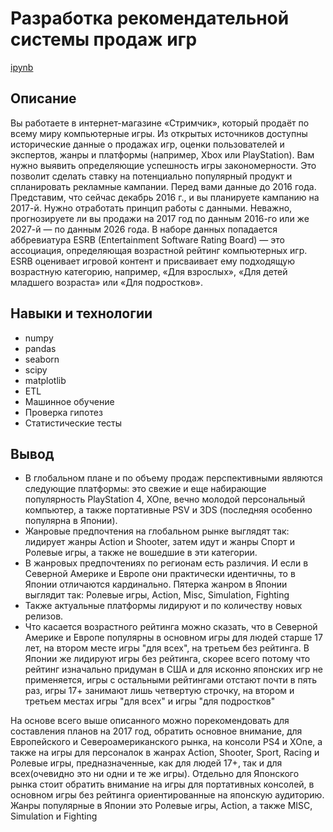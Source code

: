 # Разработка рекомендательной системы продаж игр

[ipynb](https://github.com/Codarocker/portfolio/blob/main/Games%20industry%20analisis/Stream.ipynb)

## Описание

Вы работаете в интернет-магазине «Стримчик», который продаёт по всему миру компьютерные игры. Из открытых источников доступны исторические данные о продажах игр, оценки пользователей и экспертов, жанры и платформы (например, Xbox или PlayStation). Вам нужно выявить определяющие успешность игры закономерности. Это позволит сделать ставку на потенциально популярный продукт и спланировать рекламные кампании.
Перед вами данные до 2016 года. Представим, что сейчас декабрь 2016 г., и вы планируете кампанию на 2017-й. Нужно отработать принцип работы с данными. Неважно, прогнозируете ли вы продажи на 2017 год по данным 2016-го или же 2027-й — по данным 2026 года.
В наборе данных попадается аббревиатура ESRB (Entertainment Software Rating Board) — это ассоциация, определяющая возрастной рейтинг компьютерных игр. ESRB оценивает игровой контент и присваивает ему подходящую возрастную категорию, например, «Для взрослых», «Для детей младшего возраста» или «Для подростков».

## Навыки и технологии

- numpy
- pandas
- seaborn
- scipy
- matplotlib
- ETL
- Машинное обучение
- Проверка гипотез
- Статистические тесты

## Вывод

* В глобальном плане и по объему продаж перспективными являются следующие платформы: это свежие и еще набирающие популярность
PlayStation 4, XOne, вечно молодой персональный компьютер, а также портативные PSV и ЗDS (последняя особенно популярна в Японии).
* Жанровые предпочтения на глобальном рынке выглядят так: лидирует жанры Action и Shooter,
затем идут и жанры Спорт и Ролевые игры, а также не вошедшие в эти категории.
* В жанровых предпочтениях по регионам есть различия. И если в Северной Америке и Европе они практически идентичны, то
в Японии отличаются кардинально. Пятерка жанром в Японии выглядит так: Ролевые игры, Action, Misc, Simulation, Fighting
* Также актуальные платформы лидируют и по количеству новых релизов.
* Что касается возрастного рейтинга можно сказать, что в Северной Америке и Европе популярны в основном игры для людей
старше 17 лет, на втором месте игры "для всех", на третьем без рейтинга. В Японии же лидируют игры без рейтинга, скорее всего потому что рейтинг изначально придуман в США и для исконно
японских игр не применяется, игры с остальными рейтингами отстают почти в пять раз, игры 17+ занимают лишь четвертую строчку, на втором и третьем местах игры
"для всех" и игры "для подростков"

На основе всего выше описанного можно порекомендовать для составления планов на 2017 год, обратить основное внимание, для
Европейского и Североамериканского рынка, на консоли PS4 и XOne, а также на игры для персоналок в жанрах Action, Shooter, Sport,
Racing и Ролевые игры, предназначенные, как для людей 17+, так и для всех(очевидно это ни одни и те же игры).
Отдельно для Японского рынка стоит обратить внимание на игры для портативных консолей, в основном игры без рейтинга ориентированные на японскую аудиторию.
Жанры популярные в Японии это Ролевые игры, Action, a также MISC, Simulation и Fighting
